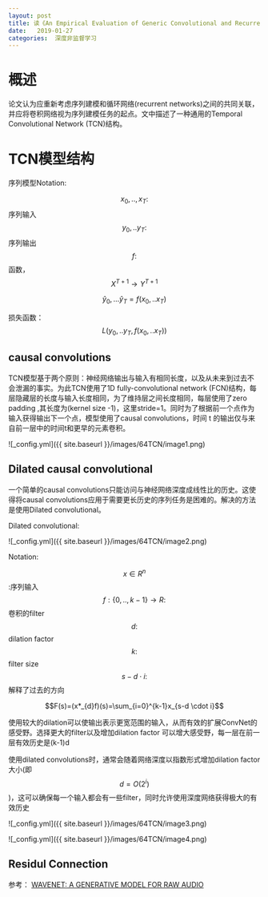 ```yaml
---
layout: post
title: 读《An Empirical Evaluation of Generic Convolutional and Recurrent Networks for Sequence Modeling》
date:   2019-01-27
categories:  深度非监督学习
---
```


# 概述  
论文认为应重新考虑序列建模和循环网络(recurrent networks)之间的共同关联，并应将卷积网络视为序列建模任务的起点。文中描述了一种通用的Temporal Convolutional Network (TCN)结构。

# TCN模型结构  

序列模型Notation:    

$$x_{0},..,x_{T}:$$序列输入  
$$y_{0},..y_{T}:$$序列输出   
$$f:$$函数，$$X^{T+1}\to Y^{T+1}$$   

$$\hat{y}_{0},...\hat{y}_{T}=f(x_{0},..x_{T})$$   

损失函数：  $$L(y_{0},..y_{T},f(x_{0},..x_{T}))$$    



## causal convolutions   

TCN模型基于两个原则：神经网络输出与输入有相同长度，以及从未来到过去不会泄漏的事实。为此TCN使用了1D fully-convolutional network (FCN)结构，每层隐藏层的长度与输入长度相同，为了维持层之间长度相同，每层使用了zero padding ,其长度为(kernel size -1)，这里stride=1。同时为了根据前一个点作为输入获得输出下一个点，模型使用了causal convolutions，时间 t 的输出仅与来自前一层中的时间t和更早的元素卷积。

![_config.yml]({{ site.baseurl }}/images/64TCN/image1.png)   



## Dilated causal convolutional  

一个简单的causal convolutions只能访问与神经网络深度成线性比的历史。这使得将causal convolutions应用于需要更长历史的序列任务是困难的。解决的方法是使用Dilated convolutional。   

Dilated convolutional:   

![_config.yml]({{ site.baseurl }}/images/64TCN/image2.png)  

Notation:  

$$x \in R^n$$:序列输入   
$$f:\{0,..,k-1\}\to R:$$卷积的filter  
$$d:$$dilation factor   
$$k:$$filter size  
$$s-d \cdot i:$$解释了过去的方向

$$F(s)=(x*_{d}f)(s)=\sum_{i=0}^{k-1}x_{s-d \cdot i}$$  

使用较大的dilation可以使输出表示更宽范围的输入，从而有效的扩展ConvNet的感受野。选择更大的filter以及增加dilation factor 可以增大感受野，每一层在前一层有效历史是(k-1)d

使用dilated convolutions时，通常会随着网络深度以指数形式增加dilation factor大小(即$$d=O(2^i)$$)，这可以确保每一个输入都会有一些filter，同时允许使用深度网络获得极大的有效历史

![_config.yml]({{ site.baseurl }}/images/64TCN/image3.png)  


![_config.yml]({{ site.baseurl }}/images/64TCN/image4.png)  


## Residul Connection  



参考： 
[WAVENET: A GENERATIVE MODEL FOR RAW AUDIO](https://arxiv.org/abs/1609.03499)
